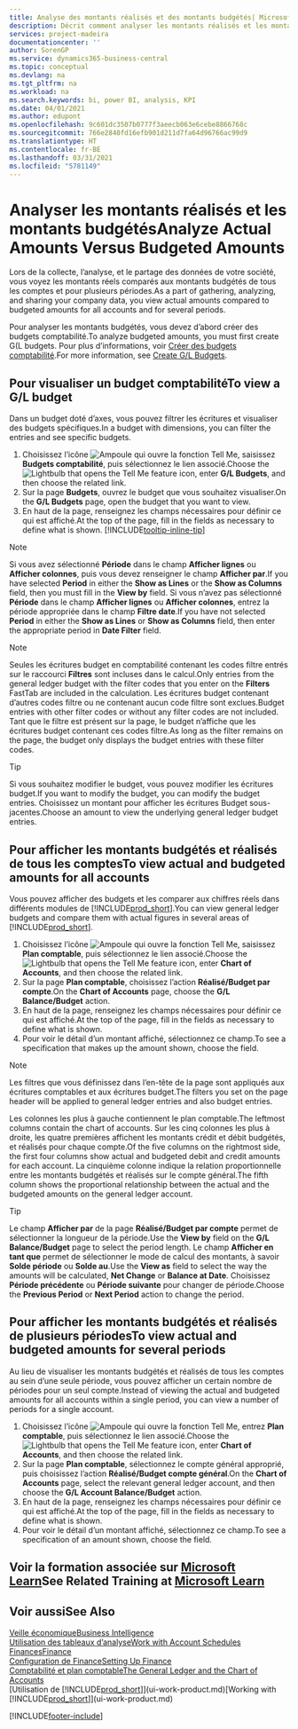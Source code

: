 ```yaml
---
title: Analyse des montants réalisés et des montants budgétés| Microsoft Docs
description: Décrit comment analyser les montants réalisés et les montants budgétés.
services: project-madeira
documentationcenter: ''
author: SorenGP
ms.service: dynamics365-business-central
ms.topic: conceptual
ms.devlang: na
ms.tgt_pltfrm: na
ms.workload: na
ms.search.keywords: bi, power BI, analysis, KPI
ms.date: 04/01/2021
ms.author: edupont
ms.openlocfilehash: 9c601dc3507b0777f3aeecb063e6cebe8866768c
ms.sourcegitcommit: 766e2840fd16efb901d211d7fa64d96766ac99d9
ms.translationtype: HT
ms.contentlocale: fr-BE
ms.lasthandoff: 03/31/2021
ms.locfileid: "5781149"
---
```

# <a name="analyze-actual-amounts-versus-budgeted-amounts"></a><span data-ttu-id="a61b4-103">Analyser les montants réalisés et les montants budgétés</span><span class="sxs-lookup"><span data-stu-id="a61b4-103">Analyze Actual Amounts Versus Budgeted Amounts</span></span>
<span data-ttu-id="a61b4-104">Lors de la collecte, l’analyse, et le partage des données de votre société, vous voyez les montants réels comparés aux montants budgétés de tous les comptes et pour plusieurs périodes.</span><span class="sxs-lookup"><span data-stu-id="a61b4-104">As a part of gathering, analyzing, and sharing your company data, you view actual amounts compared to budgeted amounts for all accounts and for several periods.</span></span>

<span data-ttu-id="a61b4-105">Pour analyser les montants budgétés, vous devez d’abord créer des budgets comptabilité.</span><span class="sxs-lookup"><span data-stu-id="a61b4-105">To analyze budgeted amounts, you must first create G(L budgets.</span></span> <span data-ttu-id="a61b4-106">Pour plus d’informations, voir [Créer des budgets comptabilité](finance-how-create-budgets.md).</span><span class="sxs-lookup"><span data-stu-id="a61b4-106">For more information, see [Create G/L Budgets](finance-how-create-budgets.md).</span></span>

## <a name="to-view-a-gl-budget"></a><span data-ttu-id="a61b4-107">Pour visualiser un budget comptabilité</span><span class="sxs-lookup"><span data-stu-id="a61b4-107">To view a G/L budget</span></span>
<span data-ttu-id="a61b4-108">Dans un budget doté d’axes, vous pouvez filtrer les écritures et visualiser des budgets spécifiques.</span><span class="sxs-lookup"><span data-stu-id="a61b4-108">In a budget with dimensions, you can filter the entries and see specific budgets.</span></span>

1. <span data-ttu-id="a61b4-109">Choisissez l’icône ![Ampoule qui ouvre la fonction Tell Me](media/ui-search/search_small.png "Dites-moi ce que vous voulez faire"), saisissez **Budgets comptabilité**, puis sélectionnez le lien associé.</span><span class="sxs-lookup"><span data-stu-id="a61b4-109">Choose the ![Lightbulb that opens the Tell Me feature](media/ui-search/search_small.png "Tell me what you want to do") icon, enter **G/L Budgets**, and then choose the related link.</span></span>
2. <span data-ttu-id="a61b4-110">Sur la page **Budgets**, ouvrez le budget que vous souhaitez visualiser.</span><span class="sxs-lookup"><span data-stu-id="a61b4-110">On the **G/L Budgets** page, open the budget that you want to view.</span></span>  
3. <span data-ttu-id="a61b4-111">En haut de la page, renseignez les champs nécessaires pour définir ce qui est affiché.</span><span class="sxs-lookup"><span data-stu-id="a61b4-111">At the top of the page, fill in the fields as necessary to define what is shown.</span></span> [!INCLUDE[tooltip-inline-tip](includes/tooltip-inline-tip_md.md)]

> [!NOTE]  
>   <span data-ttu-id="a61b4-112">Si vous avez sélectionné **Période** dans le champ **Afficher lignes** ou **Afficher colonnes**, puis vous devez renseigner le champ **Afficher par**.</span><span class="sxs-lookup"><span data-stu-id="a61b4-112">If you have selected **Period** in either the **Show as Lines** or the **Show as Columns** field, then you must fill in the **View by** field.</span></span> <span data-ttu-id="a61b4-113">Si vous n’avez pas sélectionné **Période** dans le champ **Afficher lignes** ou **Afficher colonnes**, entrez la période appropriée dans le champ **Filtre date**.</span><span class="sxs-lookup"><span data-stu-id="a61b4-113">If you have not selected **Period** in either the **Show as Lines** or **Show as Columns** field, then enter the appropriate period in **Date Filter** field.</span></span>  

> [!NOTE]  
>   <span data-ttu-id="a61b4-114">Seules les écritures budget en comptabilité contenant les codes filtre entrés sur le raccourci **Filtres** sont incluses dans le calcul.</span><span class="sxs-lookup"><span data-stu-id="a61b4-114">Only entries from the general ledger budget with the filter codes that you enter on the **Filters** FastTab are included in the calculation.</span></span> <span data-ttu-id="a61b4-115">Les écritures budget contenant d’autres codes filtre ou ne contenant aucun code filtre sont exclues.</span><span class="sxs-lookup"><span data-stu-id="a61b4-115">Budget entries with other filter codes or without any filter codes are not included.</span></span> <span data-ttu-id="a61b4-116">Tant que le filtre est présent sur la page, le budget n’affiche que les écritures budget contenant ces codes filtre.</span><span class="sxs-lookup"><span data-stu-id="a61b4-116">As long as the filter remains on the page, the budget only displays the budget entries with these filter codes.</span></span>  

> [!TIP]  
>   <span data-ttu-id="a61b4-117">Si vous souhaitez modifier le budget, vous pouvez modifier les écritures budget.</span><span class="sxs-lookup"><span data-stu-id="a61b4-117">If you want to modify the budget, you can modify the budget entries.</span></span> <span data-ttu-id="a61b4-118">Choisissez un montant pour afficher les écritures Budget sous-jacentes.</span><span class="sxs-lookup"><span data-stu-id="a61b4-118">Choose an amount to view the underlying general ledger budget entries.</span></span>

## <a name="to-view-actual-and-budgeted-amounts-for-all-accounts"></a><span data-ttu-id="a61b4-119">Pour afficher les montants budgétés et réalisés de tous les comptes</span><span class="sxs-lookup"><span data-stu-id="a61b4-119">To view actual and budgeted amounts for all accounts</span></span>  
<span data-ttu-id="a61b4-120">Vous pouvez afficher des budgets et les comparer aux chiffres réels dans différents modules de [!INCLUDE[prod_short](includes/prod_short.md)].</span><span class="sxs-lookup"><span data-stu-id="a61b4-120">You can view general ledger budgets and compare them with actual figures in several areas of [!INCLUDE[prod_short](includes/prod_short.md)].</span></span>

1. <span data-ttu-id="a61b4-121">Choisissez l’icône ![Ampoule qui ouvre la fonction Tell Me](media/ui-search/search_small.png "Dites-moi ce que vous voulez faire"), saisissez **Plan comptable**, puis sélectionnez le lien associé.</span><span class="sxs-lookup"><span data-stu-id="a61b4-121">Choose the ![Lightbulb that opens the Tell Me feature](media/ui-search/search_small.png "Tell me what you want to do") icon, enter **Chart of Accounts**, and then choose the related link.</span></span>  
2. <span data-ttu-id="a61b4-122">Sur la page **Plan comptable**, choisissez l’action **Réalisé/Budget par compte**.</span><span class="sxs-lookup"><span data-stu-id="a61b4-122">On the **Chart of Accounts** page, choose the **G/L Balance/Budget** action.</span></span>
3. <span data-ttu-id="a61b4-123">En haut de la page, renseignez les champs nécessaires pour définir ce qui est affiché.</span><span class="sxs-lookup"><span data-stu-id="a61b4-123">At the top of the page, fill in the fields as necessary to define what is shown.</span></span>  
4. <span data-ttu-id="a61b4-124">Pour voir le détail d’un montant affiché, sélectionnez ce champ.</span><span class="sxs-lookup"><span data-stu-id="a61b4-124">To see a specification that makes up the amount shown, choose the field.</span></span>  

> [!NOTE]  
>   <span data-ttu-id="a61b4-125">Les filtres que vous définissez dans l’en-tête de la page sont appliqués aux écritures comptables et aux écritures budget.</span><span class="sxs-lookup"><span data-stu-id="a61b4-125">The filters you set on the page header will be applied to general ledger entries and also budget entries.</span></span>

<span data-ttu-id="a61b4-126">Les colonnes les plus à gauche contiennent le plan comptable.</span><span class="sxs-lookup"><span data-stu-id="a61b4-126">The leftmost columns contain the chart of accounts.</span></span> <span data-ttu-id="a61b4-127">Sur les cinq colonnes les plus à droite, les quatre premières affichent les montants crédit et débit budgétés, et réalisés pour chaque compte.</span><span class="sxs-lookup"><span data-stu-id="a61b4-127">Of the five columns on the rightmost side, the first four columns show actual and budgeted debit and credit amounts for each account.</span></span> <span data-ttu-id="a61b4-128">La cinquième colonne indique la relation proportionnelle entre les montants budgétés et réalisés sur le compte général.</span><span class="sxs-lookup"><span data-stu-id="a61b4-128">The fifth column shows the proportional relationship between the actual and the budgeted amounts on the general ledger account.</span></span>  

> [!TIP]  
>   <span data-ttu-id="a61b4-129">Le champ **Afficher par** de la page **Réalisé/Budget par compte** permet de sélectionner la longueur de la période.</span><span class="sxs-lookup"><span data-stu-id="a61b4-129">Use the **View by** field on the **G/L Balance/Budget** page to select the period length.</span></span> <span data-ttu-id="a61b4-130">Le champ **Afficher en tant que** permet de sélectionner le mode de calcul des montants, à savoir **Solde période** ou **Solde au**.</span><span class="sxs-lookup"><span data-stu-id="a61b4-130">Use the **View as** field to select the way the amounts will be calculated, **Net Change** or **Balance at Date**.</span></span> <span data-ttu-id="a61b4-131">Choisissez **Période précédente** ou **Période suivante** pour changer de période.</span><span class="sxs-lookup"><span data-stu-id="a61b4-131">Choose the **Previous Period** or **Next Period** action to change the period.</span></span>  

## <a name="to-view-actual-and-budgeted-amounts-for-several-periods"></a><span data-ttu-id="a61b4-132">Pour afficher les montants budgétés et réalisés de plusieurs périodes</span><span class="sxs-lookup"><span data-stu-id="a61b4-132">To view actual and budgeted amounts for several periods</span></span>  
<span data-ttu-id="a61b4-133">Au lieu de visualiser les montants budgétés et réalisés de tous les comptes au sein d’une seule période, vous pouvez afficher un certain nombre de périodes pour un seul compte.</span><span class="sxs-lookup"><span data-stu-id="a61b4-133">Instead of viewing the actual and budgeted amounts for all accounts within a single period, you can view a number of periods for a single account.</span></span>  

1. <span data-ttu-id="a61b4-134">Choisissez l’icône ![Ampoule qui ouvre la fonction Tell Me](media/ui-search/search_small.png "Dites-moi ce que vous voulez faire"), entrez **Plan comptable**, puis sélectionnez le lien associé.</span><span class="sxs-lookup"><span data-stu-id="a61b4-134">Choose the ![Lightbulb that opens the Tell Me feature](media/ui-search/search_small.png "Tell me what you want to do") icon, enter **Chart of Accounts**, and then choose the related link.</span></span>  
2. <span data-ttu-id="a61b4-135">Sur la page **Plan comptable**, sélectionnez le compte général approprié, puis choisissez l’action **Réalisé/Budget compte général**.</span><span class="sxs-lookup"><span data-stu-id="a61b4-135">On the **Chart of Accounts** page, select the relevant general ledger account, and then choose the **G/L Account Balance/Budget** action.</span></span>  
3. <span data-ttu-id="a61b4-136">En haut de la page, renseignez les champs nécessaires pour définir ce qui est affiché.</span><span class="sxs-lookup"><span data-stu-id="a61b4-136">At the top of the page, fill in the fields as necessary to define what is shown.</span></span>   
4. <span data-ttu-id="a61b4-137">Pour voir le détail d’un montant affiché, sélectionnez ce champ.</span><span class="sxs-lookup"><span data-stu-id="a61b4-137">To see a specification of an amount shown, choose the field.</span></span>  

## <a name="see-related-training-at-microsoft-learn"></a><span data-ttu-id="a61b4-138">Voir la formation associée sur [Microsoft Learn](/learn/modules/budgets-exchange-rates-dynamics-365-business-central/index)</span><span class="sxs-lookup"><span data-stu-id="a61b4-138">See Related Training at [Microsoft Learn](/learn/modules/budgets-exchange-rates-dynamics-365-business-central/index)</span></span>

## <a name="see-also"></a><span data-ttu-id="a61b4-139">Voir aussi</span><span class="sxs-lookup"><span data-stu-id="a61b4-139">See Also</span></span>
[<span data-ttu-id="a61b4-140">Veille économique</span><span class="sxs-lookup"><span data-stu-id="a61b4-140">Business Intelligence</span></span>](bi.md)  
[<span data-ttu-id="a61b4-141">Utilisation des tableaux d’analyse</span><span class="sxs-lookup"><span data-stu-id="a61b4-141">Work with Account Schedules</span></span>](bi-how-work-account-schedule.md)  
[<span data-ttu-id="a61b4-142">Finances</span><span class="sxs-lookup"><span data-stu-id="a61b4-142">Finance</span></span>](finance.md)  
[<span data-ttu-id="a61b4-143">Configuration de Finance</span><span class="sxs-lookup"><span data-stu-id="a61b4-143">Setting Up Finance</span></span>](finance-setup-finance.md)  
[<span data-ttu-id="a61b4-144">Comptabilité et plan comptable</span><span class="sxs-lookup"><span data-stu-id="a61b4-144">The General Ledger and the Chart of Accounts</span></span>](finance-general-ledger.md)  
<span data-ttu-id="a61b4-145">[Utilisation de [!INCLUDE[prod_short](includes/prod_short.md)]](ui-work-product.md)</span><span class="sxs-lookup"><span data-stu-id="a61b4-145">[Working with [!INCLUDE[prod_short](includes/prod_short.md)]](ui-work-product.md)</span></span>  


[!INCLUDE[footer-include](includes/footer-banner.md)]